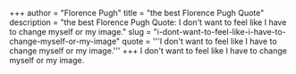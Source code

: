 +++
author = "Florence Pugh"
title = "the best Florence Pugh Quote"
description = "the best Florence Pugh Quote: I don't want to feel like I have to change myself or my image."
slug = "i-dont-want-to-feel-like-i-have-to-change-myself-or-my-image"
quote = '''I don't want to feel like I have to change myself or my image.'''
+++
I don't want to feel like I have to change myself or my image.
